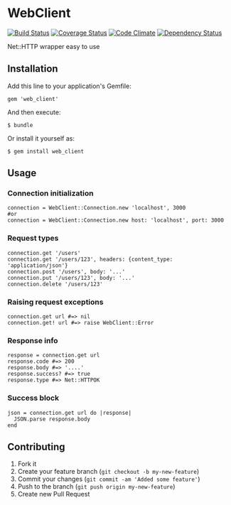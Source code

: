 # WebClient

[![Build Status](https://travis-ci.org/gabynaiman/web_client.png?branch=master)](https://travis-ci.org/gabynaiman/web_client)
[![Coverage Status](https://coveralls.io/repos/gabynaiman/web_client/badge.png?branch=master)](https://coveralls.io/r/gabynaiman/web_client?branch=master)
[![Code Climate](https://codeclimate.com/github/gabynaiman/web_client.png)](https://codeclimate.com/github/gabynaiman/web_client)
[![Dependency Status](https://gemnasium.com/gabynaiman/web_client.png)](https://gemnasium.com/gabynaiman/web_client)

Net::HTTP wrapper easy to use

## Installation

Add this line to your application's Gemfile:

    gem 'web_client'

And then execute:

    $ bundle

Or install it yourself as:

    $ gem install web_client

## Usage

### Connection initialization

    connection = WebClient::Connection.new 'localhost', 3000
    #or
    connection = WebClient::Connection.new host: 'localhost', port: 3000

### Request types

    connection.get '/users'
    connection.get '/users/123', headers: {content_type: 'application/json'}
    connection.post '/users', body: '...'
    connection.put '/users/123', body: '...'
    connection.delete '/users/123'

### Raising request exceptions

    connection.get url #=> nil
    connection.get! url #=> raise WebClient::Error

### Response info

    response = connection.get url
    response.code #=> 200
    response.body #=> '....'
    response.success? #=> true
    response.type #=> Net::HTTPOK

### Success block

    json = connection.get url do |response|
      JSON.parse response.body
    end

## Contributing

1. Fork it
2. Create your feature branch (`git checkout -b my-new-feature`)
3. Commit your changes (`git commit -am 'Added some feature'`)
4. Push to the branch (`git push origin my-new-feature`)
5. Create new Pull Request
